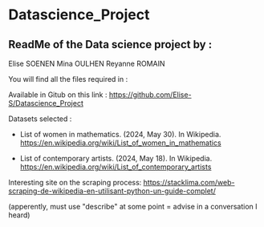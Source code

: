 # Datascience_Project
##  ReadMe of the Data science project by : 

Elise SOENEN
Mina OULHEN
Reyanne ROMAIN


You will find all the files required in : 



Available in Gitub on this link : https://github.com/Elise-S/Datascience_Project



Datasets selected :

- List of women in mathematics. (2024, May 30). In Wikipedia. https://en.wikipedia.org/wiki/List_of_women_in_mathematics

- List of contemporary artists. (2024, May 18). In Wikipedia. https://en.wikipedia.org/wiki/List_of_contemporary_artists

Interesting site on the scraping process: https://stacklima.com/web-scraping-de-wikipedia-en-utilisant-python-un-guide-complet/


(apperently, must use "describe" at some point = advise in a conversation I heard)
